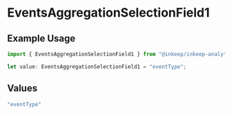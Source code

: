 # EventsAggregationSelectionField1

## Example Usage

```typescript
import { EventsAggregationSelectionField1 } from "@inkeep/inkeep-analytics/models/components";

let value: EventsAggregationSelectionField1 = "eventType";
```

## Values

```typescript
"eventType"
```